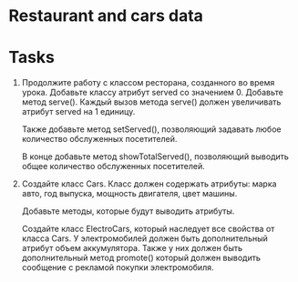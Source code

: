 # Restaurant and cars data


# Tasks
1. Продолжите работу с классом ресторана, созданного во время урока. Добавьте классу атрибут served со значением 0.
    Добавьте метод serve(). Каждый вызов метода serve() должен увеличивать атрибут served на 1 единицу.
    
    Также добавьте метод setServed(), позволяющий задавать любое количество обслуженных посетителей.
    
    В конце добавьте метод showTotalServed(), позволяющий выводить общее количество обслуженных посетителей.
    
2. Создайте класс Cars. Класс должен содержать атрибуты: марка авто, год выпуска, мощность двигателя, цвет машины.
    
    Добавьте методы, которые будут выводить атрибуты.
    
    Создайте класс ElectroCars, который наследует все свойства от класса Cars. У электромобилей должен быть дополнительный атрибут объем аккумулятора. Также у них должен быть дополнительный метод promote() который должен выводить сообщение с рекламой покупки электромобиля.